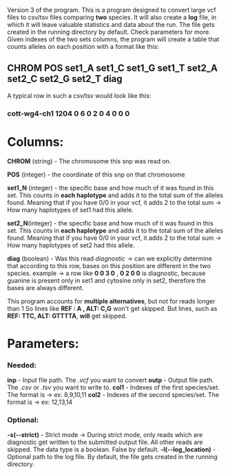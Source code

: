 Version 3 of the program.
This is a program designed to convert large vcf files to csv/tsv files comparing **two** species. It will also create a **log** file, in which it will leave valuable statistics and data about the run. The file gets created in the running directory by default. Check parameters for more.
Given indexes of the two sets columns, the program will create a table that counts alleles on each position with a format like this:

##	CHROM	POS	set1_A	set1_C	set1_G	set1_T	set2_A	set2_C	set2_G	set2_T	diag

A typical row in such a csv/tsv would look like this:
### cott-wg4-ch1	1204	0	6	0	2	0	4	0	0	0



# Columns:

**CHROM** (string) - The chromosome this snp was read on.

**POS** (integer) - the coordinate of this snp on that chromosome

**set1_N** (integer) - the specific base and how much of it was found in this set. This counts in **each haplotype** and adds it to the total sum of the alleles found. Meaning that if you have 0/0 in your vcf, it adds 2 to the total sum -> How many haplotypes of set1 had this allele.

**set2_N**(integer) - the specific base and how much of it was found in this set. This counts in **each haplotype** and adds it to the total sum of the alleles found.   Meaning that if you have 0/0 in your vcf, it adds 2 to the total sum -> How many haplotypes of set2 had this allele.

**diag** (boolean) - Was this read *diagnostic* -> can we explicitly determine that according to this row, bases on this position are different in the two species. example -> a row like **0 0 3 0** , **0 2 0 0**  is diagnostic, because guanine is present only in set1 and cytosine only in set2, therefore the bases are always different.

This program accounts for **multiple alternatives**, but not for reads longer than 1 
So lines like
**REF : A , ALT: C,G** won't get skipped. But lines, such as **REF: TTC, ALT: GTTTTA**, **will** get skipped.


# Parameters:

### Needed:

**inp** - Input file path. The *.vcf* you want to convert
**outp** - Output file path. The *.csv* or *.tsv* you want to write to.
**col1** - Indexes of the first species/set. The format is -> ex: 8,9,10,11
**col2** - Indexes of the second species/set. The format is -> ex: 12,13,14


### Optional:

**-s(--strict)** - Strict mode -> During strict mode, only reads which are diagnostic get written to the submitted output file. All other reads are skipped. The data type is a boolean. False by default.
**-l(--log_location)** - Optional path to the log file. By default, the file gets created in the running directory.
